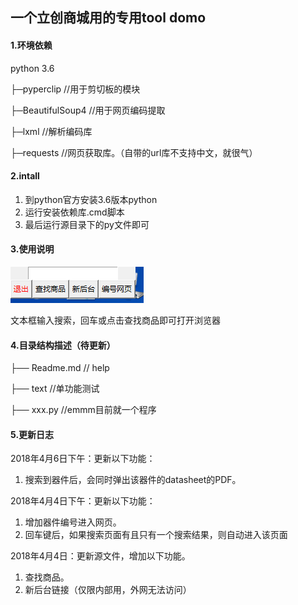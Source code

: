 ## 一个立创商城用的专用tool domo

#### 1.环境依赖
python 3.6

├─pyperclip			//用于剪切板的模块

├─BeautifulSoup4	//用于网页编码提取

├─lxml				//解析编码库

├─requests			//网页获取库。（自带的url库不支持中文，就很气）

#### 2.intall
1. 到python官方安装3.6版本python
2. 运行安装依赖库.cmd脚本
3. 最后运行源目录下的py文件即可

#### 3.使用说明
![rd01](/image/rd01.jpg)



文本框输入搜索，回车或点击查找商品即可打开浏览器

#### 4.目录结构描述（待更新）
├── Readme.md   		  // help

├── text				  //单功能测试

├── xxx.py                             //emmm目前就一个程序

#### 5.更新日志

2018年4月6日下午：更新以下功能：

1. 搜索到器件后，会同时弹出该器件的datasheet的PDF。

2018年4月4日下午：更新以下功能：

1. 增加器件编号进入网页。
2. 回车键后，如果搜索页面有且只有一个搜索结果，则自动进入该页面

2018年4月4日：更新源文件，增加以下功能。

1. 查找商品。
2. 新后台链接（仅限内部用，外网无法访问）